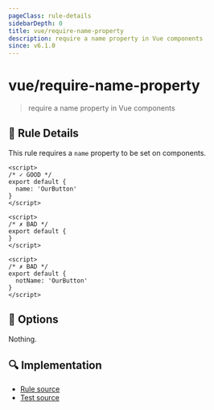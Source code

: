 ```yaml
---
pageClass: rule-details
sidebarDepth: 0
title: vue/require-name-property
description: require a name property in Vue components
since: v6.1.0
---
```

# vue/require-name-property
> require a name property in Vue components

## :book: Rule Details

This rule requires a `name` property to be set on components.

<eslint-code-block :rules="{'vue/require-name-property': ['error']}">

```vue
<script>
/* ✓ GOOD */
export default {
  name: 'OurButton'
}
</script>
```

</eslint-code-block>

<eslint-code-block :rules="{'vue/require-name-property': ['error']}">

```vue
<script>
/* ✗ BAD */
export default {
}
</script>
```

</eslint-code-block>

<eslint-code-block :rules="{'vue/require-name-property': ['error']}">

```vue
<script>
/* ✗ BAD */
export default {
  notName: 'OurButton'
}
</script>
```

</eslint-code-block>

## :wrench: Options

Nothing.

## :mag: Implementation

- [Rule source](https://github.com/vuejs/eslint-plugin-vue/blob/master/lib/rules/require-name-property.js)
- [Test source](https://github.com/vuejs/eslint-plugin-vue/blob/master/tests/lib/rules/require-name-property.js)
